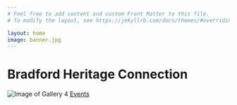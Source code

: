 ```yaml
---
# Feel free to add content and custom Front Matter to this file.
# To modify the layout, see https://jekyllrb.com/docs/themes/#overriding-theme-defaults

layout: home
image: banner.jpg
---
```

# Bradford Heritage Connection
![Image of Gallery 4](images/g4-general.webp)
[Events](events.html)


